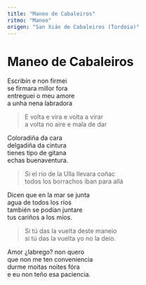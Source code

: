 ```yaml
---
title: "Maneo de Cabaleiros"
ritmo: "Maneo"
origen: "San Xián de Cabaleiros (Tordoia)"
---
```


# Maneo de Cabaleiros

Escribín e non firmei<br>se firmara millor fora<br>entreguei o meu amore<br>a unha nena labradora

>E volta e vira e volta a virar<br>a volta no aire e mala de dar

Coloradiña da cara<br>delgadiña da cintura<br>tienes tipo de gitana<br>echas buenaventura.<br>

> Si el rio de la Ulla llevara coñac<br>todos los borrachos iban para allá

Dicen que en la mar se junta<br>agua de todos los ríos<br>también se podían juntare<br>tus cariños a los míos.

> Si tú das la vuelta deste maneio<br>si tú das la vuelta yo no la deio.

Amor ¿labrego? non quero<br>que non me ten conveniencia<br>durme moitas noites fóra<br>e eu non teño esa paciencia.